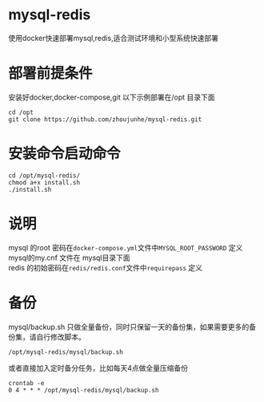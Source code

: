 # mysql-redis
使用docker快速部署mysql,redis,适合测试环境和小型系统快速部署

# 部署前提条件
安装好docker,docker-compose,git 以下示例部署在/opt 目录下面
```
cd /opt
git clone https://github.com/zhoujunhe/mysql-redis.git
```
# 安装命令启动命令
```
cd /opt/mysql-redis/
chmod a+x install.sh
./install.sh
```
# 说明

mysql 的root 密码在```docker-compose.yml```文件中```MYSQL_ROOT_PASSWORD``` 定义 <br>
mysql的my.cnf 文件在 mysql目录下面<br>
redis 的初始密码在```redis/redis.conf```文件中```requirepass``` 定义

# 备份

mysql/backup.sh 只做全量备份，同时只保留一天的备份集，如果需要更多的备份集，请自行修改脚本。
```
/opt/mysql-redis/mysql/backup.sh
```
或者直接加入定时备分任务，比如每天4点做全量压缩备份
```
crontab -e
0 4 * * * /opt/mysql-redis/mysql/backup.sh
```
